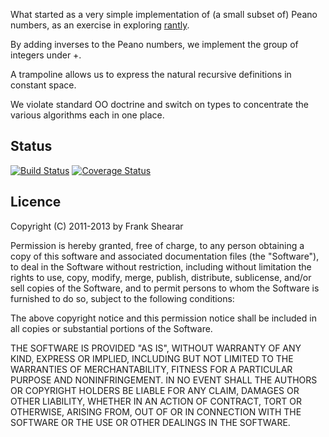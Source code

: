 What started as a very simple implementation of (a small subset of) Peano numbers, as an exercise in exploring [rantly](https://github.com/hayeah/rantly).

By adding inverses to the Peano numbers, we implement the group of integers under +.

A trampoline allows us to express the natural recursive definitions in constant space.

We violate standard OO doctrine and switch on types to concentrate the various algorithms each in one place.

Status
------
[![Build Status](https://secure.travis-ci.org/frankshearar/peano.png?branch=master)](http://travis-ci.org/frankshearar/peano) [![Coverage Status](https://coveralls.io/repos/frankshearar/zipr/badge.png?branch=master)](https://coveralls.io/r/frankshearar/zipr)

Licence
-------

Copyright (C) 2011-2013 by Frank Shearar

Permission is hereby granted, free of charge, to any person obtaining a copy of this software and associated documentation files (the "Software"), to deal in the Software without restriction, including without limitation the rights to use, copy, modify, merge, publish, distribute, sublicense, and/or sell copies of the Software, and to permit persons to whom the Software is furnished to do so, subject to the following conditions:

The above copyright notice and this permission notice shall be included in all copies or substantial portions of the Software.

THE SOFTWARE IS PROVIDED "AS IS", WITHOUT WARRANTY OF ANY KIND, EXPRESS OR IMPLIED, INCLUDING BUT NOT LIMITED TO THE WARRANTIES OF MERCHANTABILITY, FITNESS FOR A PARTICULAR PURPOSE AND NONINFRINGEMENT. IN NO EVENT SHALL THE AUTHORS OR COPYRIGHT HOLDERS BE LIABLE FOR ANY CLAIM, DAMAGES OR OTHER LIABILITY, WHETHER IN AN ACTION OF CONTRACT, TORT OR OTHERWISE, ARISING FROM, OUT OF OR IN CONNECTION WITH THE SOFTWARE OR THE USE OR OTHER DEALINGS IN THE SOFTWARE.